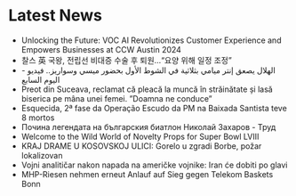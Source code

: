 # Latest News
-  Unlocking the Future: VOC AI Revolutionizes Customer Experience and Empowers Businesses at CCW Austin 2024
-  찰스 英 국왕, 전립선 비대증 수술 후 퇴원…“요양 위해 일정 조정”
-  الهلال يصعق إنتر ميامي بثلاثية في الشوط الأول بحضور ميسي وسواريز.. فيديو - اليوم السابع
-  Preot din Suceava, reclamat că pleacă la muncă în străinătate și lasă biserica pe mâna unei femei. ”Doamna ne conduce”
-  Esquecida, 2ª fase da Operação Escudo da PM na Baixada Santista teve 8 mortos
-  Почина легендата на българския биатлон Николай Захаров - Труд
-  Welcome to the Wild World of Novelty Props for Super Bowl LVIII
-  KRAJ DRAME U KOSOVSKOJ ULICI: Gorelo u zgradi Borbe, požar lokalizovan
-  Vojni analitičar nakon napada na američke vojnike: Iran će dobiti po glavi
-  MHP-Riesen nehmen erneut Anlauf auf Sieg gegen Telekom Baskets Bonn
